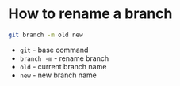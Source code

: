 # How to rename a branch

```bash
git branch -m old new
```

- `git` - base command
- `branch -m` - rename branch
- `old` - current branch name
- `new` - new branch name


